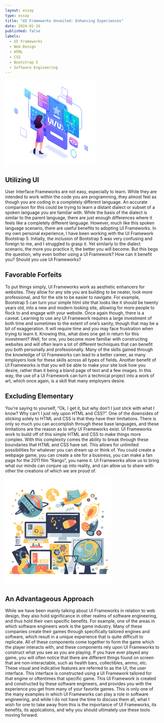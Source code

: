```yaml
---
layout: essay
type: essay
title: "UI Frameworks Unveiled: Enhancing Experiences"
date: 2024-02-16
published: false
labels:
  - UI Frameworks
  - Web Design
  - HTML
  - CSS
  - Bootstrap 5
  - Software Engineering
---
```


<img width="300px" 
     class="rounded float-start pe-4" 
     src="../img/unveil/uiframework2.png" >

## Utilizing UI

User Interface Frameworks are not easy, especially to learn. While they are intended to work within the code you are programming, they almost feel as though you are coding in a completely different language. An accurate comparison for this could be trying to learn a distant dialect or subset of a spoken language you are familiar with. While the basis of the dialect is similar to the parent language, there are just enough differences where it feels like a completely different language. However, much like this spoken language scenario, there are useful benefits to adopting UI Frameworks. In my own personal experience, I have been working with the UI Framework Bootstrap 5. Initially, the inclusion of Bootstrap 5 was very confusing and foreign to me, and I struggled to grasp it. Yet similarly to the dialect scenario, the more you practice it, the better you will become. But this begs the question, why even bother using a UI Framework? How can it benefit you? Should you use UI Frameworks?

## Favorable Forfeits

To put things simply, UI Frameworks work as aesthetic enhancers for websites. They allow for any site you are building to be neater, look more professional, and for the site to be easier to navigate. For example, Bootstrap 5 can turn your simple html site that looks like it should be twenty years old, into a new and modern looking site, allowing for more people to flock to and engage with your website. Once again though, there is a caveat. Learning to use any UI Framework requires a large investment of both time and sometimes to the extent of one’s sanity, though that may be a bit of exaggeration. It will require time and you may face frustration when trying to learn it. Knowing this, what does one get in return for this investment? Well, for one, you become more familiar with constructing websites and will often learn a lot of different techniques that can benefit you both personally and professionally. Many of the skills gained through the knowledge of UI Frameworks can lead to a better career, as many employers look for these skills across all types of fields. Another benefit of UI Frameworks is that you will be able to make your site look how you desire, rather than it being a bland page of text and a few images. In this way, the use of a UI Framework can turn a technical project into a work of art, which once again, is a skill that many employers desire.


## Excluding Elementary

You’re saying to yourself, “Ok, I get it, but why don’t I just stick with what I know? Why can’t I just rely upon HTML and CSS?”. One of the downsides of sticking solely to HTML and CSS is that they have their limitations. There is only so much you can accomplish through these base languages, and these limitations are the reason as to why UI Frameworks exist. UI Frameworks work to build off of this simple HTML and CSS to make things more complex. With this complexity comes the ability to break through these boundaries that HTML and CSS have set. This allows for unlimited possibilities for whatever you can dream up or think of. You could create a webpage game, you can create a site for a business, you can make a fan page for the 2011 film “Rango”, you name it. UI Frameworks allow us to bring what our minds can conjure up into reality, and can allow us to share with other the creations of which we are proud of.

<img width="350px" 
     class="rounded float-start pe-4" 
     src="../img/unveil/webdesign1.png" >

## An Advantageous Approach 

While we have been mainly talking about UI Frameworks in relation to web design, they also hold significance in other realms of software engineering, and thus hold their own specific benefits. For example, one of the areas in which software engineers work is the game industry. Many of these companies create their games through specifically tailored engines and software, which result in a unique experience that is quite difficult to replicate. All of these components come together to form the game which the player interacts with, and these components rely upon UI Frameworks to construct what you see as you are playing. If you have ever played any game, you will often notice that there are different things found on screen that are non-interactable, such as health bars, collectibles, ammo, etc. These visual and indicative features are referred to as the UI, the user interface. This interface is constructed using a UI Framework tailored for that engine or oftentimes that specific game. This UI Framework is created and constructed by these software engineers, and provides you with the experience you get from many of your favorite games. This is only one of the many examples in which UI Frameworks can play a role in software engineering, and while I do not have the time to discuss them all, what I wish for one to take away from this is the importance of UI Frameworks, its benefits, its applications, and why you should ultimately use these tools moving forward.
